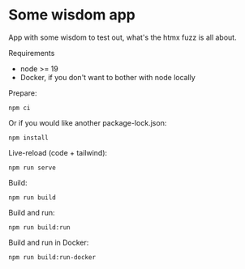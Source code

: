 # Some wisdom app

App with some wisdom to test out, what's the htmx fuzz is all about.

Requirements
* node >= 19
* Docker, if you don't want to bother with node locally

Prepare:
```
npm ci
```
Or if you would like another package-lock.json:
```
npm install
```

Live-reload (code + tailwind):
```
npm run serve
```
Build:
```
npm run build
```
Build and run:
```
npm run build:run
```
Build and run in Docker:
```
npm run build:run-docker
```
